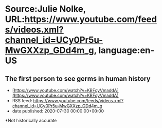 # Source:Julie Nolke, URL:https://www.youtube.com/feeds/videos.xml?channel_id=UCy0Pr5u-MwGXXzp_GDd4m_g, language:en-US

## The first person to see germs in human history
 - [https://www.youtube.com/watch?v=KBFoyVmaddA](https://www.youtube.com/watch?v=KBFoyVmaddA)
 - RSS feed: https://www.youtube.com/feeds/videos.xml?channel_id=UCy0Pr5u-MwGXXzp_GDd4m_g
 - date published: 2020-07-30 00:00:00+00:00

*Not historically accurate

